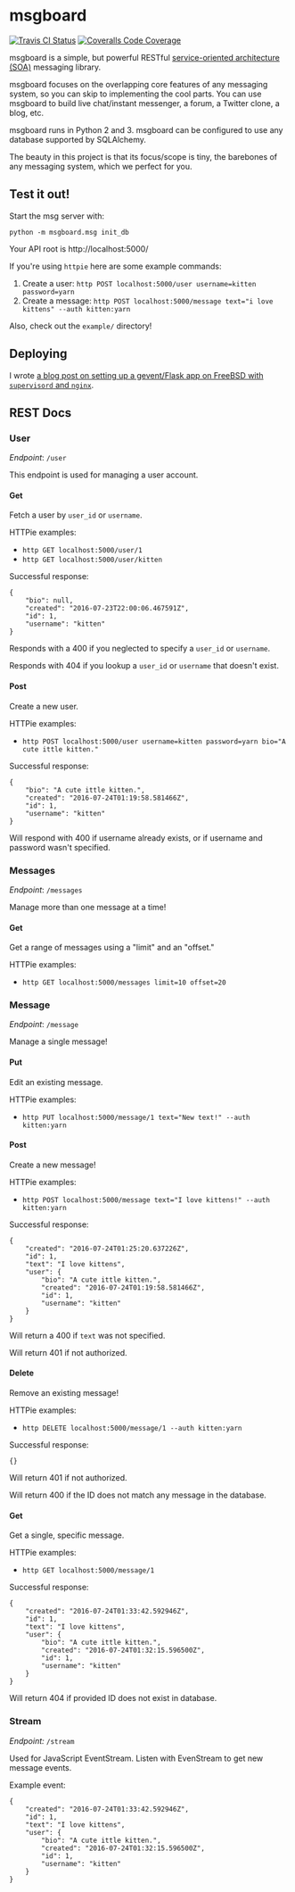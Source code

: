 # msgboard

[![Travis CI Status](https://travis-ci.org/lillian-gardenia-seabreeze/msgboard.svg)](https://travis-ci.org/lillian-gardenia-seabreeze/msgboard)
[![Coveralls Code Coverage](https://img.shields.io/coveralls/lillian-gardenia-seabreeze/msgboard.svg)](https://coveralls.io/github/lillian-gardenia-seabreeze/msgboard)

msgboard is a simple, but powerful RESTful [service-oriented architecture (SOA)](https://en.wikipedia.org/wiki/Service-oriented_architecture)
messaging library.

msgboard focuses on the overlapping core features of any messaging system,
so you can skip to implementing the cool parts. You can use msgboard to
build live chat/instant messenger, a forum, a Twitter clone, a blog, etc.

msgboard runs in Python 2 and 3. msgboard can be configured to use
any database supported by SQLAlchemy.

The beauty in this project is that its focus/scope is tiny, the barebones
of any messaging system, which we perfect for you.

## Test it out!

Start the msg server with:

`python -m msgboard.msg init_db`

Your API root is http://localhost:5000/

If you're using `httpie` here are some example commands:

  1. Create a user: `http POST localhost:5000/user username=kitten password=yarn`
  2. Create a message: `http POST localhost:5000/message text="i love kittens" --auth kitten:yarn`

Also, check out the `example/` directory!

## Deploying

I wrote [a blog post on setting up a gevent/Flask app on FreeBSD
with `supervisord` and `nginx`](http://hypatiasoftware.org/2016/01/29/polling-is-a-hack-server-sent-events-eventsource-with-gevent-flask-nginx-and-freebsd/).

## REST Docs

### User

*Endpoint*: `/user`

This endpoint is used for managing a user account.

#### Get

Fetch a user by `user_id` or `username`.

HTTPie examples:

  * `http GET localhost:5000/user/1`
  * `http GET localhost:5000/user/kitten`

Successful response:

```
{
    "bio": null,
    "created": "2016-07-23T22:00:06.467591Z",
    "id": 1,
    "username": "kitten"
}
```

Responds with a 400 if you neglected to specify a `user_id` or `username`.

Responds with 404 if you lookup a `user_id` or `username` that doesn't exist.

#### Post

Create a new user.

HTTPie examples:

  * `http POST localhost:5000/user username=kitten password=yarn bio="A cute ittle kitten."`

Successful response:

```
{
    "bio": "A cute ittle kitten.",
    "created": "2016-07-24T01:19:58.581466Z",
    "id": 1,
    "username": "kitten"
}
```

Will respond with 400 if username already exists, or if username and
password wasn't specified.

### Messages

*Endpoint*: `/messages`

Manage more than one message at a time!

#### Get

Get a range of messages using a "limit" and an "offset."

HTTPie examples:

  * `http GET localhost:5000/messages limit=10 offset=20`

### Message

*Endpoint*: `/message`

Manage a single message!

#### Put

Edit an existing message.

HTTPie examples:

  * `http PUT localhost:5000/message/1 text="New text!" --auth kitten:yarn`

#### Post

Create a new message!

HTTPie examples:

  * `http POST localhost:5000/message text="I love kittens!" --auth kitten:yarn`

Successful response:

```
{
    "created": "2016-07-24T01:25:20.637226Z",
    "id": 1,
    "text": "I love kittens",
    "user": {
        "bio": "A cute ittle kitten.",
        "created": "2016-07-24T01:19:58.581466Z",
        "id": 1,
        "username": "kitten"
    }
}
```

Will return a 400 if `text` was not specified.

Will return 401 if not authorized.

#### Delete

Remove an existing message!

HTTPie examples:

  * `http DELETE localhost:5000/message/1 --auth kitten:yarn`

Successful response:

```
{}
```

Will return 401 if not authorized.

Will return 400 if the ID does not match any message in the database.

#### Get

Get a single, specific message.

HTTPie examples:

  * `http GET localhost:5000/message/1`

Successful response:

```
{
    "created": "2016-07-24T01:33:42.592946Z",
    "id": 1,
    "text": "I love kittens",
    "user": {
        "bio": "A cute ittle kitten.",
        "created": "2016-07-24T01:32:15.596500Z",
        "id": 1,
        "username": "kitten"
    }
}
```

Will return 404 if provided ID does not exist in database.

### Stream

*Endpoint:* `/stream`

Used for JavaScript EventStream. Listen with EvenStream to get
new message events.

Example event:

```
{
    "created": "2016-07-24T01:33:42.592946Z",
    "id": 1,
    "text": "I love kittens",
    "user": {
        "bio": "A cute ittle kitten.",
        "created": "2016-07-24T01:32:15.596500Z",
        "id": 1,
        "username": "kitten"
    }
}
```
